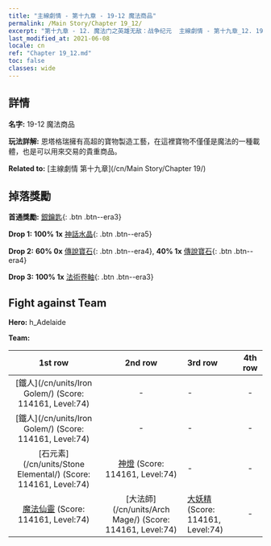 ```yaml
---
title: "主線劇情 - 第十九章 - 19-12 魔法商品"
permalink: /Main Story/Chapter 19_12/
excerpt: "第十九章 - 12. 魔法门之英雄无敌：战争纪元  主線劇情 - 第十九章_12. 19-12 魔法商品"
last_modified_at: 2021-06-08
locale: cn
ref: "Chapter 19_12.md"
toc: false
classes: wide
---
```


## 詳情

 **名字:** 19-12 魔法商品

 **玩法詳解:** 恩塔格瑞擁有高超的寶物製造工藝，在這裡寶物不僅僅是魔法的一種載體，也是可以用來交易的貴重商品。

 **Related to:** [主線劇情 第十九章](/cn/Main Story/Chapter 19/)

## 掉落獎勵

 **首通獎勵:** [銀鑰匙](/cn/Items/con_693/){: .btn .btn--era3}

 **Drop 1:** **100% 1x** [神話水晶](/cn/Items/mat_66/){: .btn .btn--era5}

 **Drop 2:** **60% 0x** [傳說寶石](/cn/Items/mat_58/){: .btn .btn--era4}, **40% 1x** [傳說寶石](/cn/Items/mat_58/){: .btn .btn--era4}

 **Drop 3:** **100% 1x** [法術卷軸](/cn/Items/con_694/){: .btn .btn--era3}


## Fight against Team
 **Hero:** h_Adelaide

 **Team:**


  | 1st row | 2nd row | 3rd row | 4th row |
  |:----:|:----:|:----|:----:|
  | [鐵人](/cn/units/Iron Golem/) (Score: 114161, Level:74)  | - | - | - |
  | [鐵人](/cn/units/Iron Golem/) (Score: 114161, Level:74)  | - | - | - |
  | [石元素](/cn/units/Stone Elemental/) (Score: 114161, Level:74)  | [神燈](/cn/units/Genie/) (Score: 114161, Level:74)  | - | - |
  | [魔法仙靈](/cn/units/Sprite/) (Score: 114161, Level:74)  | [大法師](/cn/units/Arch Mage/) (Score: 114161, Level:74)  | [大妖精](/cn/units/Gremlin/) (Score: 114161, Level:74)  | - |



